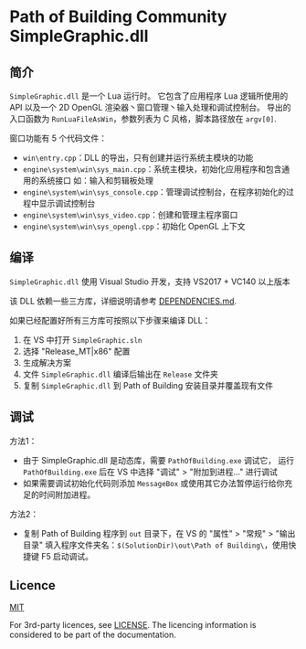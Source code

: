 # Path of Building Community SimpleGraphic.dll

## 简介

`SimpleGraphic.dll` 是一个 Lua 运行时。
它包含了应用程序 Lua 逻辑所使用的 API 以及一个 2D OpenGL 渲染器丶窗口管理丶输入处理和调试控制台。
导出的入口函数为 `RunLuaFileAsWin`，参数列表为 C 风格，脚本路径放在 `argv[0]`.

窗口功能有 5 个代码文件：
- `win\entry.cpp`：DLL 的导出，只有创建并运行系统主模块的功能
- `engine\system\win\sys_main.cpp`：系统主模块，初始化应用程序和包含通用的系统接口 如：输入和剪辑板处理
- `engine\system\win\sys_console.cpp`：管理调试控制台，在程序初始化的过程中显示调试控制台
- `engine\system\win\sys_video.cpp`：创建和管理主程序窗口
- `engine\system\win\sys_opengl.cpp`：初始化 OpenGL 上下文

## 编译

`SimpleGraphic.dll` 使用 Visual Studio 开发，支持 VS2017 + VC140 以上版本

该 DLL 依赖一些三方库，详细说明请参考 [DEPENDENCIES.md](DEPENDENCIES.md).

如果已经配置好所有三方库可按照以下步骤来编译 DLL： 
1) 在 VS 中打开 `SimpleGraphic.sln`
2) 选择 "Release_MT|x86" 配置
3) 生成解决方案
4) 文件 `SimpleGraphic.dll` 编译后输出在 `Release` 文件夹
5) 复制 `SimpleGraphic.dll` 到 Path of Building 安装目录并覆盖现有文件

## 调试

方法1： 
- 由于 SimpleGraphic.dll 是动态库，需要 `PathOfBuilding.exe` 调试它， 运行 `PathOfBuilding.exe` 后在 VS 中选择 "调试" > "附加到进程..." 进行调试
- 如果需要调试初始化代码则添加 `MessageBox` 或使用其它办法暂停运行给你充足的时间附加进程。

方法2： 
- 复制 Path of Building 程序到 `out` 目录下，在 VS 的 "属性" > "常规" > "输出目录" 填入程序文件夹名：`$(SolutionDir)\out\Path of Building\`，使用快捷键 F5 启动调试。

## Licence

[MIT](https://opensource.org/licenses/MIT)

For 3rd-party licences, see [LICENSE](LICENSE).
The licencing information is considered to be part of the documentation.